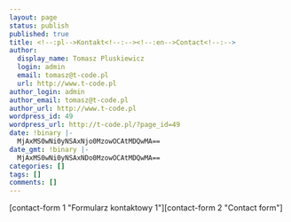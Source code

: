 ```yaml
---
layout: page
status: publish
published: true
title: <!--:pl-->Kontakt<!--:--><!--:en-->Contact<!--:-->
author:
  display_name: Tomasz Pluskiewicz
  login: admin
  email: tomasz@t-code.pl
  url: http://www.t-code.pl
author_login: admin
author_email: tomasz@t-code.pl
author_url: http://www.t-code.pl
wordpress_id: 49
wordpress_url: http://t-code.pl/?page_id=49
date: !binary |-
  MjAxMS0wNi0yNSAxNjo0MzowOCAtMDQwMA==
date_gmt: !binary |-
  MjAxMS0wNi0yNSAxNDo0MzowOCAtMDQwMA==
categories: []
tags: []
comments: []
---
```

<p><!--:pl-->[contact-form 1 "Formularz kontaktowy 1"]<!--:--><!--:en-->[contact-form 2 "Contact form"]<!--:--></p>
